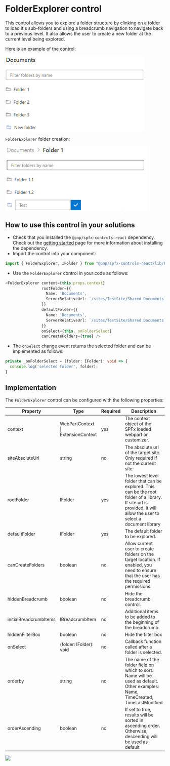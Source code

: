 # FolderExplorer control

This control allows you to explore a folder structure by clinking on a folder to load it's sub-folders and using a breadcrumb navigation to navigate back to a previous level.
It also allows the user to create a new folder at the current level being explored.

Here is an example of the control:

![FolderExplorer](../assets/FolderExplorer.png)

`FolderExplorer` folder creation:

![FolderExplorer add folder](../assets/FolderExplorer-new.png)

## How to use this control in your solutions

- Check that you installed the `@pnp/spfx-controls-react` dependency. Check out the [getting started](../../#getting-started) page for more information about installing the dependency.
- Import the control into your component:

```TypeScript
import { FolderExplorer, IFolder } from "@pnp/spfx-controls-react/lib/FolderExplorer";
```

- Use the `FolderExplorer` control in your code as follows:

```TypeScript
<FolderExplorer context={this.props.context}
                rootFolder={{
                  Name: 'Documents',
                  ServerRelativeUrl: `/sites/TestSite/Shared Documents`
                }}
                defaultFolder={{
                  Name: 'Documents',
                  ServerRelativeUrl: `/sites/TestSite/Shared Documents`
                }}
                onSelect={this._onFolderSelect}
                canCreateFolders={true} />
```

- The `onSelect` change event returns the selected folder and can be implemented as follows:

```TypeScript
private _onFolderSelect = (folder: IFolder): void => {
  console.log('selected folder', folder);
}
```

## Implementation

The `FolderExplorer` control can be configured with the following properties:

| Property | Type | Required | Description |
| ---- | ---- | ---- | ---- |
| context | WebPartContext \| ExtensionContext | yes | The context object of the SPFx loaded webpart or customizer. |
| siteAbsoluteUrl | string | no | The absolute url of the target site. Only required if not the current site. |
| rootFolder | IFolder | yes | The lowest level folder that can be explored. This can be the root folder of a library. If site url is provided, it will allow the user to select a document library |
| defaultFolder | IFolder | yes | The default folder to be explored. |
| canCreateFolders | boolean | no | Allow current user to create folders on the target location. If enabled, you need to ensure that the user has the required permissions. |
| hiddenBreadcrumb | boolean | no | Hide the breadcrumb control. |
| initialBreadcrumbItems | IBreadcrumbItem | no | Additional items to be added to the beginning of the breadcrumb. |
| hiddenFilterBox | boolean | no | Hide the filter box |
| onSelect | (folder: IFolder): void | no | Callback function called after a folder is selected. |
| orderby | string | no | The name of the folder field on which to sort. Name will be used as default. Other examples: Name, TimeCreated, TimeLastModified |
| orderAscending | boolean | no | If set to true, results will be sorted in ascending order. Otherwise, descending will be used as default |

![](https://telemetry.sharepointpnp.com/sp-dev-fx-controls-react/wiki/controls/FolderExplorer)
